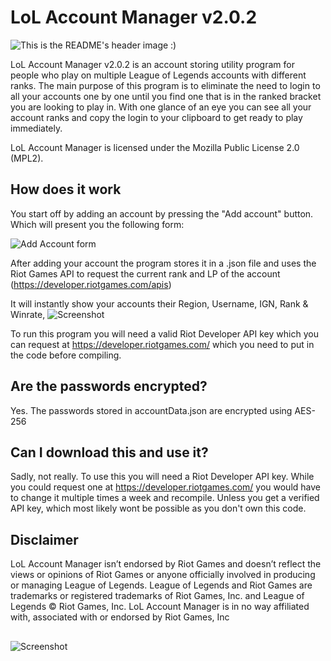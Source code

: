 # LoL Account Manager v2.0.2

![This is the README's header image :)](https://i.imgur.com/RXx32Yh.png)


LoL Account Manager v2.0.2 is an account storing utility program for people who play on multiple League of Legends accounts with different ranks. The main purpose of this program is to eliminate the need to login to all your accounts one by one until you find one that is in the ranked bracket you are looking to play in. With one glance of an eye you can see all your account ranks and copy the login to your clipboard to get ready to play immediately. 

LoL Account Manager is licensed under the Mozilla Public License 2.0 (MPL2).
## How does it work
You start off by adding an account by pressing the "Add account" button.
Which will present you the following form: 

![Add Account form](https://i.imgur.com/C3R0aow.png)

After adding your account the program stores it in a .json file and uses the Riot Games API to request the current rank and LP of the account (https://developer.riotgames.com/apis)

It will instantly show your accounts their Region, Username, IGN, Rank & Winrate,
![Screenshot](https://i.imgur.com/IhILK6S.png)

To run this program you will need a valid Riot Developer API key which you can request at https://developer.riotgames.com/ which you need to put in the code before compiling.

## Are the passwords encrypted?

Yes. The passwords stored in accountData.json are encrypted using AES-256

## Can I download this and use it?
Sadly, not really. To use this you will need a Riot Developer API key. 
While you could request one at https://developer.riotgames.com/ you would have to change it multiple times a week and recompile. Unless you get a verified API key, which most likely wont be possible as you don't own this code.

## Disclaimer

LoL Account Manager isn’t endorsed by Riot Games and doesn’t reflect the views or opinions of Riot Games or anyone officially involved in producing or managing League of Legends. League of Legends and Riot Games are trademarks or registered trademarks of Riot Games, Inc. and League of Legends © Riot Games, Inc. 
LoL Account Manager is in no way affiliated with, associated with or endorsed by Riot Games, Inc

##
![Screenshot](https://i.imgur.com/I0CsZRT.png)
